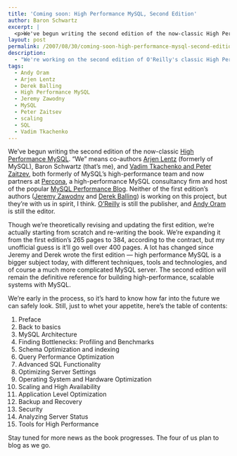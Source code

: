 ```yaml
---
title: 'Coming soon: High Performance MySQL, Second Edition'
author: Baron Schwartz
excerpt: |
  <p>We've begun writing the second edition of the now-classic High Performance MySQL.  "We" means co-authors Arjen Lentz, Baron Schwartz, Vadim Tkachenko, and Peter Zaitzev.  O'Reilly is still the publisher, and Andy Oram is still the editor.  With a team like this, I think the second edition will be a book you don't want to miss.  Though in theory we're revising the first edition, the truth is we're starting from scratch and re-writing the book, and significantly expanding it at the same time.  A lot has changed since Jeremy and Derek wrote the first edition.  Today's MySQL deployments push the limits further than many people thought possible a few years ago. We'll teach you how they do it.</p>
layout: post
permalink: /2007/08/30/coming-soon-high-performance-mysql-second-edition/
description:
  - "We're working on the second edition of O'Reilly's classic High Performance MySQL."
tags:
  - Andy Oram
  - Arjen Lentz
  - Derek Balling
  - High Performance MySQL
  - Jeremy Zawodny
  - MySQL
  - Peter Zaitsev
  - scaling
  - SQL
  - Vadim Tkachenko
---
```

We&#8217;ve begun writing the second edition of the now-classic [High Performance MySQL][1]. &#8220;We&#8221; means co-authors [Arjen Lentz][2] (formerly of MySQL), Baron Schwartz (that&#8217;s me), and [Vadim Tkachenko and Peter Zaitzev][3], both formerly of MySQL&#8217;s high-performance team and now partners at [Percona][4], a high-performance MySQL consultancy firm and host of the popular [MySQL Performance Blog][3]. Neither of the first edition&#8217;s authors ([Jeremy Zawodny][5] and [Derek Balling][6]) is working on this project, but they&#8217;re with us in spirit, I think. [O&#8217;Reilly][7] is still the publisher, and [Andy Oram][8] is still the editor.

Though we&#8217;re theoretically revising and updating the first edition, we&#8217;re actually starting from scratch and re-writing the book. We&#8217;re expanding it from the first edition&#8217;s 265 pages to 384, according to the contract, but my unofficial guess is it&#8217;ll go well over 400 pages. A lot has changed since Jeremy and Derek wrote the first edition &#8212; high performance MySQL is a bigger subject today, with different techniques, tools and technologies, and of course a much more complicated MySQL server. The second edition will remain the definitive reference for building high-performance, scalable systems with MySQL.

We&#8217;re early in the process, so it&#8217;s hard to know how far into the future we can safely look. Still, just to whet your appetite, here&#8217;s the table of contents:

1.  Preface
2.  Back to basics
3.  MySQL Architecture
4.  Finding Bottlenecks: Profiling and Benchmarks
5.  Schema Optimization and indexing
6.  Query Performance Optimization
7.  Advanced SQL Functionality
8.  Optimizing Server Settings
9.  Operating System and Hardware Optimization
10. Scaling and High Availability
11. Application Level Optimization
12. Backup and Recovery
13. Security
14. Analyzing Server Status
15. Tools for High Performance

Stay tuned for more news as the book progresses. The four of us plan to blog as we go.

 [1]: http://www.amazon.com/gp/product/0596101716/105-0152911-3339656?ie=UTF8&#038;tag=xaprb-20&#038;linkCode=xm2&#038;camp=1789&#038;creativeASIN=0596101716
 [2]: http://lentz.com.au/
 [3]: http://www.mysqlperformanceblog.com/
 [4]: http://www.percona.com/
 [5]: http://jeremy.zawodny.com/
 [6]: http://www.oreillynet.com/pub/au/1759
 [7]: http://www.oreilly.com/
 [8]: http://www.oreillynet.com/pub/au/36
